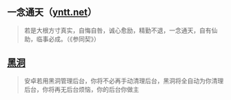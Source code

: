 ## 一念通天（[yntt.net](https://yntt.net)）
>若是大根方寸真实，自悔自咎，诚心愈励，精勤不退，一念通天，自有仙助，临事必成。（《参同契》）

## [黑洞](https://yinian.org.cn)
>安卓若用黑洞管理后台，你将不必再手动清理后台，黑洞将全自动为你清理后台，你将再无后台烦恼，你的后台你做主
